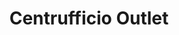 ---
home: 1
title: Centrufficio Outlet
description: I took care of the conception and the overall realization of the website.
work: WordPress
url: centrufficiooutlet.html
data: 2021
img: /media/centrufficiooutlet/centrufficiooutlet-mockup.png
color: "color: #E20716;"
bg: "background: #EEEEE5"
website: <a href="https://centrufficiooutlet.it/" target="_blank">centrufficiooutlet.it<img src="/assets/img/arrow-link-dark.svg"></a>
description2: The site design was created from scratch. The development took place using Wordpress as CMS, Elementor as builder and Woocommerce for the management of the e-commerce part.
big-slide:
    - /media/centrufficiooutlet/centrufficiooutlet-home.jpg
    - /media/centrufficiooutlet/centrufficiooutlet-servizi.jpg
    - /media/centrufficiooutlet/centrufficiooutlet-arredi.jpg
---